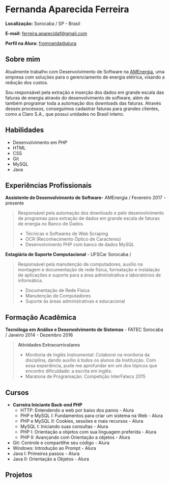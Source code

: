 # Fernanda Aparecida Ferreira

__Localização:__ Sorocaba / SP - Brasil

__E-mail:__ [ferreira.aparecidaf@gmail.com](mailto:ferreira.aparecidaf@gmail.com)

__Perfil na Alura:__ [fromnanda@alura](https://cursos.alura.com.br/user/fromnanda)

## Sobre mim

Atualmente trabalho com Desenvolvimento de Software na [AMEnergia](http://www.amenergia.com.br), uma empresa com soluções para o gerenciamento de energia elétrica, visando a redução dos custos.

Sou responsável pela extração e inserção dos dados em grande escala das faturas de energia através do desenvolvimento de software, além de também programar toda a automação dos downloads das faturas. Através desses processos, conseguimos cadastrar faturas para grandes clientes, como a Claro S.A., que possui unidades no Brasil inteiro.

## Habilidades

- Desenvolvimento em PHP
- HTML
- CSS
- Git
- MySQL
- Java

## Experiências Profissionais

__Assistente de Desenvolvimento de Software__- AMEnergia / Fevereiro 2017 - presente
> Responsável pela automação dos downloads e pelo desenvolvimento de programas para extração de dados em grande escala de faturas de energia no Banco de Dados.
> - Técnicas e Softwares de Web Scraping
> - OCR (Reconhecimento Óptico de Caracteres) 
> - Desenvolvimento PHP com banco de dados MySQL

__Estagiária de Suporte Computacional__ - UFSCar Sorocaba / 
> Responsável pela manutenção de computadores, auxílio na montagem e documentação de rede física, formatação e instalação de aplicações e  suporte para a área administrativa e laboratórios de informática. 
> - Documentação de Rede Física
> - Manutenção de Computadores
> - Suporte às áreas administrativas e educacional

## Formação Acadêmica

__Tecnóloga em Análise e Desenvolvimento de Sistemas__ - FATEC Sorocaba / Janeiro 2014 - Dezembro 2016
> **Atividades Extracurrículares**
> - Monitoria de Inglês Instrumental: Colaborei na monitoria da disciplina, dando auxílio à todos os alunos da Instituição. Com essa experiência, pude me aprofundar em um dos tópicos que encontro dificuldade: a escrita em inglês.
> - Maratona de Programação: Competição InterFatecs 2015

## Cursos
- __Carreira Iniciante Back-end PHP__
  - HTTP: Entendendo a web por baixo dos panos - Alura
  - PHP e MySQL I: Fundamentos para criar um sistema na Web - Alura
  - PHP e MySQL II: Cookies, sessões e mais recursos - Alura
  - MySQL I: Iniciando suas consultas - Alura
  - PHP I: Orientação a objetos com sua linguagem preferida - Alura
  - PHP II: Avançando com Orientação a objetos - Alura
- Git: Controle e compartilhe seu código - Alura
- Windows: Introdução ao Prompt - Alura
- Java I: Primeiros passos - Alura
- Java II: Orientação a Objetos - Alura

## Projetos

